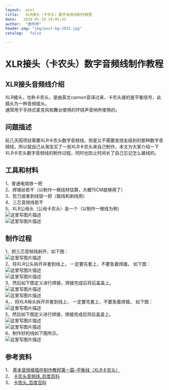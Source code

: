 ```yaml
---
layout:  post
title:   XLR接头（卡农头）数字音频线制作教程
date:   2018-05-18 19:05:45
author:  "唐传林"
header-img: "img/post-bg-2015.jpg"
catalog:   false

---
```

#  XLR接头（卡农头）数字音频线制作教程

##  XLR接头音频线介绍

XLR接头，也称卡农头，是由英文cannon音译过来，卡农头接的是平衡信号，此插头为一种音频插头。  
通常用于手持式麦克风和舞台使用的环绕声音响所使用的。

##  问题描述

前几天因项目需要XLR卡农头数字音频线，但是又不需要发烧友级别的那种数字音频线，所以就自己从淘宝买了一些XLR卡农头来自己制作，本文为大家介绍一下XLR卡农头数字音频线的制作过程，同时也防止时间长了自己忘记怎么接线的。

##  工具和材料

1、普通电烙铁一把  
2、焊锡丝若干（以制作一根线材估算，大概15CM就够用了）  
3、剪刀或者剥线钳一把（裁线和剥线用）  
4、三芯音频线若干  
5、XLR公母头（公母卡农头）各一个（以制作一根线为例）  
![这里写图片描述](https://img-blog.csdn.net/20180518183627263?watermark/2/text/aHR0cHM6Ly9ibG9nLmNzZG4ubmV0L1RhbmdfQ2h1YW5saW4=/font/5a6L5L2T/fontsize/400/fill/I0JBQkFCMA==/dissolve/70)  
![这里写图片描述](https://img-blog.csdn.net/20180518183504419?watermark/2/text/aHR0cHM6Ly9ibG9nLmNzZG4ubmV0L1RhbmdfQ2h1YW5saW4=/font/5a6L5L2T/fontsize/400/fill/I0JBQkFCMA==/dissolve/70)

##  制作过程

1、把三芯音频线剥开，如下图：  
![这里写图片描述](https://img-blog.csdn.net/20180518183926203?watermark/2/text/aHR0cHM6Ly9ibG9nLmNzZG4ubmV0L1RhbmdfQ2h1YW5saW4=/font/5a6L5L2T/fontsize/400/fill/I0JBQkFCMA==/dissolve/70)  
2、将XLR公头拆开并套到线上，  一定要先套上，不要急着焊接。  如下图：  
![这里写图片描述](https://img-blog.csdn.net/20180518184449380?watermark/2/text/aHR0cHM6Ly9ibG9nLmNzZG4ubmV0L1RhbmdfQ2h1YW5saW4=/font/5a6L5L2T/fontsize/400/fill/I0JBQkFCMA==/dissolve/70)  
![这里写图片描述](https://img-blog.csdn.net/20180518184531245?watermark/2/text/aHR0cHM6Ly9ibG9nLmNzZG4ubmV0L1RhbmdfQ2h1YW5saW4=/font/5a6L5L2T/fontsize/400/fill/I0JBQkFCMA==/dissolve/70)  
3、然后如下图定义进行焊接，焊接完成后将后盖盖上。  
![这里写图片描述](https://img-blog.csdn.net/20180518185143579?watermark/2/text/aHR0cHM6Ly9ibG9nLmNzZG4ubmV0L1RhbmdfQ2h1YW5saW4=/font/5a6L5L2T/fontsize/400/fill/I0JBQkFCMA==/dissolve/70)  
![这里写图片描述](https://img-blog.csdn.net/20180518185150941?watermark/2/text/aHR0cHM6Ly9ibG9nLmNzZG4ubmV0L1RhbmdfQ2h1YW5saW4=/font/5a6L5L2T/fontsize/400/fill/I0JBQkFCMA==/dissolve/70)  
4、、将XLR母头拆开并套到线上，  一定要先套上，不要急着焊接。  如下图：  
![这里写图片描述](https://img-blog.csdn.net/20180518185311260?watermark/2/text/aHR0cHM6Ly9ibG9nLmNzZG4ubmV0L1RhbmdfQ2h1YW5saW4=/font/5a6L5L2T/fontsize/400/fill/I0JBQkFCMA==/dissolve/70)  
5、然后如下图定义进行焊接，焊接完成后将后盖盖上。  
![这里写图片描述](https://img-blog.csdn.net/20180518185703855?watermark/2/text/aHR0cHM6Ly9ibG9nLmNzZG4ubmV0L1RhbmdfQ2h1YW5saW4=/font/5a6L5L2T/fontsize/400/fill/I0JBQkFCMA==/dissolve/70)  
![这里写图片描述](https://img-blog.csdn.net/20180518185711278?watermark/2/text/aHR0cHM6Ly9ibG9nLmNzZG4ubmV0L1RhbmdfQ2h1YW5saW4=/font/5a6L5L2T/fontsize/400/fill/I0JBQkFCMA==/dissolve/70)  
6、制作好的线如下图所示。  
![这里写图片描述](https://img-blog.csdn.net/20180518190349855?watermark/2/text/aHR0cHM6Ly9ibG9nLmNzZG4ubmV0L1RhbmdfQ2h1YW5saW4=/font/5a6L5L2T/fontsize/400/fill/I0JBQkFCMA==/dissolve/70)

##  参考资料

1、 [ 基本音频接插件制作教程第一篇–平衡线（XLR卡农头）
](https://www.chiphell.com/thread-454307-1-1.html)  
2、 [ 卡农头音频线_百度百科
](https://baike.baidu.com/item/%E5%8D%A1%E5%86%9C%E5%A4%B4%E9%9F%B3%E9%A2%91%E7%BA%BF/317006)  
3、 [ 卡侬头_百度百科
](https://baike.baidu.com/item/%E5%8D%A1%E4%BE%AC%E5%A4%B4/2924124?fr=aladdin)

